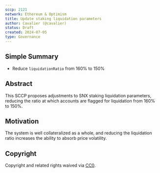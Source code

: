 ```yaml
---
sccp: 2121
network: Ethereum & Optimism
title: Update staking liquidation parameters 
author: Cavalier (@cavalier)
status: Draft
created: 2024-07-05
type: Governance
---
```


<!--You can leave these HTML comments in your merged SCCP and delete the visible duplicate text guides, they will not appear and may be helpful to refer to if you edit it again. This is the suggested template for new SCCPs. Note that an SCCP number will be assigned by an editor. When opening a pull request to submit your SCCP, please use an abbreviated title in the filename, `sccp-draft_title_abbrev.md`. The title should be 44 characters or less.-->

## Simple Summary

<!--"If you can't explain it simply, you don't understand it well enough." Provide a simplified and layman-accessible explanation of the SCCP.-->

- Reduce `liquidationRatio` from 160% to 150%

## Abstract

<!--A short (~200 word) description of the variable change proposed.-->

This SCCP proposes adjustments to SNX staking liquidation parameters, reducing the ratio at which accounts are flagged for liquidation from 160% to 150%.

## Motivation

<!--The motivation is critical for SCCPs that want to update variables within Synthetix. It should clearly explain why the existing variable is not incentive aligned. SCCP submissions without sufficient motivation may be rejected outright.-->

The system is well collateralized as a whole, and reducing the liquidation ratio increases the ability to absorb price volatility. 

## Copyright

Copyright and related rights waived via [CC0](https://creativecommons.org/publicdomain/zero/1.0/).
